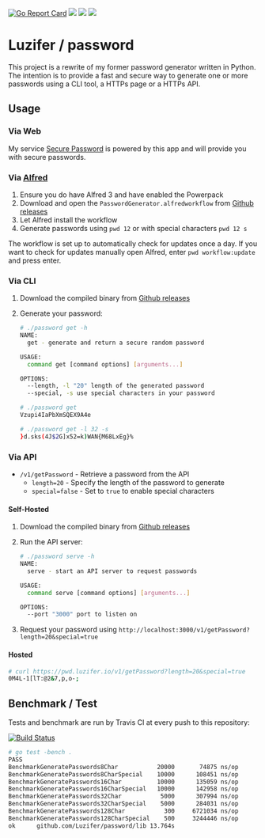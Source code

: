 [![Go Report Card](https://goreportcard.com/badge/github.com/Luzifer/password)](https://goreportcard.com/report/github.com/Luzifer/password)
![](https://badges.fyi/github/license/Luzifer/password)
![](https://badges.fyi/github/downloads/Luzifer/password)
![](https://badges.fyi/github/latest-release/Luzifer/password)

# Luzifer / password

This project is a rewrite of my former password generator written in Python. The intention is to provide a fast and secure way to generate one or more passwords using a CLI tool, a HTTPs page or a HTTPs API.

## Usage

### Via Web

My service [Secure Password](https://pwd.luzifer.io/) is powered by this app and will provide you with secure passwords.

### Via [Alfred](https://www.alfredapp.com/)

1. Ensure you do have Alfred 3 and have enabled the Powerpack
2. Download and open the `PasswordGenerator.alfredworkflow` from [Github releases](https://github.com/Luzifer/password/releases/latest)
3. Let Alfred install the workflow
4. Generate passwords using `pwd 12` or with special characters `pwd 12 s`

The workflow is set up to automatically check for updates once a day. If you want to check for updates manually open Alfred, enter `pwd workflow:update` and press enter.

### Via CLI

1. Download the compiled binary from [Github releases](https://github.com/Luzifer/password/releases/latest)
2. Generate your password:

    ```bash
    # ./password get -h
    NAME:
      get - generate and return a secure random password

    USAGE:
      command get [command options] [arguments...]

    OPTIONS:
      --length, -l "20"	length of the generated password
      --special, -s	use special characters in your password

    # ./password get
    Vzupi4IaPbXmSQEX9A4e

    # ./password get -l 32 -s
    }d.sks(4J$2G]x52=k)WAN{M68LxEg}%
    ```

### Via API

- `/v1/getPassword` - Retrieve a password from the API
  - `length=20` - Specify the length of the password to generate
  - `special=false` - Set to `true` to enable special characters

#### Self-Hosted

1. Download the compiled binary from [Github releases](https://github.com/Luzifer/password/releases/latest)
2. Run the API server:

    ```bash
    # ./password serve -h
    NAME:
      serve - start an API server to request passwords

    USAGE:
      command serve [command options] [arguments...]

    OPTIONS:
      --port "3000"	port to listen on
    ```
3. Request your password using `http://localhost:3000/v1/getPassword?length=20&special=true`

#### Hosted

```bash
# curl https://pwd.luzifer.io/v1/getPassword?length=20&special=true
0M4L-1[lT:@2&7,p,o-;
```

## Benchmark / Test

Tests and benchmark are run by Travis CI at every push to this repository:

[![Build Status](https://travis-ci.org/Luzifer/password.svg)](https://travis-ci.org/Luzifer/password)

```bash
# go test -bench .
PASS
BenchmarkGeneratePasswords8Char           20000       74875 ns/op
BenchmarkGeneratePasswords8CharSpecial    10000      108451 ns/op
BenchmarkGeneratePasswords16Char          10000      135059 ns/op
BenchmarkGeneratePasswords16CharSpecial   10000      142958 ns/op
BenchmarkGeneratePasswords32Char           5000      307994 ns/op
BenchmarkGeneratePasswords32CharSpecial    5000      284031 ns/op
BenchmarkGeneratePasswords128Char           300     6721034 ns/op
BenchmarkGeneratePasswords128CharSpecial    500     3244446 ns/op
ok  	github.com/Luzifer/password/lib	13.764s
```
